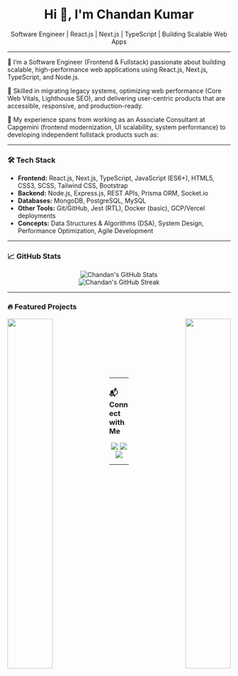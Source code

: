 <h1 align="center">Hi 👋, I'm Chandan Kumar</h1>

<p align="center">
Software Engineer | React.js | Next.js | TypeScript | Building Scalable Web Apps
</p>

---

🌟 I’m a Software Engineer (Frontend & Fullstack) passionate about building scalable, high-performance web applications using React.js, Next.js, TypeScript, and Node.js.

🎯 Skilled in migrating legacy systems, optimizing web performance (Core Web Vitals, Lighthouse SEO), and delivering user-centric products that are accessible, responsive, and production-ready.

🚀 My experience spans from working as an Associate Consultant at Capgemini (frontend modernization, UI scalability, system performance) to developing independent fullstack products such as:

---

### 🛠 Tech Stack
- **Frontend:** React.js, Next.js, TypeScript, JavaScript (ES6+), HTML5, CSS3, SCSS, Tailwind CSS, Bootstrap
- **Backend:** Node.js, Express.js, REST APIs, Prisma ORM, Socket.io
- **Databases:** MongoDB, PostgreSQL, MySQL
- **Other Tools:** Git/GitHub, Jest (RTL), Docker (basic), GCP/Vercel deployments
- **Concepts:** Data Structures & Algorithms (DSA), System Design, Performance Optimization, Agile Development

---

### 📈 GitHub Stats
<p align="center">
  <img src="https://github-readme-stats.vercel.app/api?username=WebDevChandan&show_icons=true&theme=react&hide_border=true" alt="Chandan's GitHub Stats" />
  <br/>
  <img src="https://github-readme-streak-stats.herokuapp.com/?user=WebDevChandan&theme=react&hide_border=true" alt="Chandan's GitHub Streak" />
</p>

---

### 🔥 Featured Projects
<div width="100%" align="center">
  <a href="https://github.com/WebDevChandan/diettracker" align="left">
    <img align="left" width="45%" src="https://github-readme-stats.vercel.app/api/pin/?username=WebDevChandan&repo=diettracker&title_color=10b981&text_color=ffffff&icon_color=10b981&bg_color=1c1917&hide_border=true&locale=en" />
  </a>
  
  <a href="https://github.com/WebDevChandan/portfolio" align="right">
    <img align="right" width="45%" src="https://github-readme-stats.vercel.app/api/pin/?username=WebDevChandan&repo=Portfolio&title_color=10b981&text_color=ffffff&icon_color=10b981&bg_color=1c1917&hide_border=true&locale=en" />
  </a>  
</div>

<br /><br /><br /><br /><br /><br /><br />

---

### 📬 Connect with Me
<p align="center">
  <a href="https://linkedin.com/in/webdevchandan" target="_blank"><img src="https://img.shields.io/badge/LinkedIn-0A66C2?style=for-the-badge&logo=linkedin&logoColor=white"/></a>
  <a href="https://github.com/WebDevChandan" target="_blank"><img src="https://img.shields.io/badge/GitHub-171515?style=for-the-badge&logo=github&logoColor=white"/></a>
  <a href="mailto:hirechandan@gmail.com" target="_blank"><img src="https://img.shields.io/badge/Email-hirechandan@gmail.com-D14836?style=for-the-badge&logo=gmail&logoColor=white"/></a>
</p>

---

